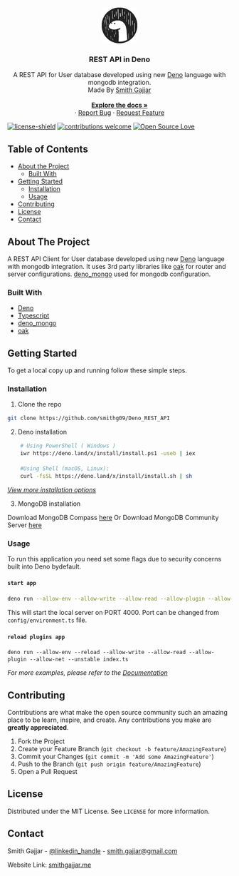 <!-- PROJECT LOGO -->
<br />
<p align="center">
  <a href="https://github.com/github_username/repo">
    <img src="deno_logo/logo.svg" alt="Logo" width="80" height="80">
  </a>

  <h3 align="center">REST API in Deno</h3>

  <p align="center">
    A REST API for User database developed using new <a href="https://deno.land/">Deno</a> language with mongodb integration. <br />
    Made By <a href="https://smithgajjar.me">Smith Gajjar</a>
    <br />
    <br />
    <a href="https://deno.land/manual"><strong>Explore the docs »</strong></a>
    <br />
    ·
    <a href="https://github.com/smithg09/Deno_REST_API/issues/new?title=Bug%20Report">Report Bug</a>
    ·
    <a href="https://github.com/smithg09/Deno_REST_API/issues/new?title=Feature%20Request">Request Feature</a>

<p align="center">

[![license-shield](https://img.shields.io/github/license/othneildrew/Best-README-Template.svg?style=flat-square)](https://github.com/smithg09/Deno_REST_API/blob/master/LICENSE)
[![contributions welcome](https://img.shields.io/badge/contributions-welcome-brightgreen.svg?style=flat)](https://github.com/smithg09/Deno_REST_API/issues)
[![Open Source Love](https://badges.frapsoft.com/os/v1/open-source.svg?v=103)](https://github.com/ellerbrock/open-source-badges/)
</p>

  </p>
</p>


<!-- TABLE OF CONTENTS -->
## Table of Contents

* [About the Project](#about-the-project)
  * [Built With](#built-with)
* [Getting Started](#getting-started)
  * [Installation](#installation)
  * [Usage](#usage)
* [Contributing](#contributing)
* [License](#license)
* [Contact](#contact)


<!-- ABOUT THE PROJECT -->
## About The Project

A REST API Client for User database developed using new <a href="https://deno.land/">Deno</a> language with mongodb integration.
It uses 3rd party libraries like <a href="https://deno.land/x/oak">oak</a> for router and server configurations. <a href="https://deno.land/x/mongo">deno_mongo</a> used for mongodb configuration.  

### Built With

* [Deno](https://deno.land/)
* [Typescript](https://www.typescriptlang.org/)
* [deno_mongo](https://deno.land/x/mongo)
* [oak](https://deno.land/x/oak)


<!-- GETTING STARTED -->
## Getting Started

To get a local copy up and running follow these simple steps.

### Installation
 
1. Clone the repo
```sh
git clone https://github.com/smithg09/Deno_REST_API
```
2. Deno installation
```sh
    # Using PowerShell ( Windows )
    iwr https://deno.land/x/install/install.ps1 -useb | iex

    #Using Shell (macOS, Linux):
    curl -fsSL https://deno.land/x/install/install.sh | sh
```
_[View more installation options](https://deno.land/#installation)_

3. MongoDB installation 

Download MongoDB Compass [here](https://www.mongodb.com/download-center/compass) 
Or Download MongoDB Community Server [here](https://www.mongodb.com/download-center/community) 

<!-- USAGE EXAMPLES -->
### Usage

To run this application you need set some flags due to security concerns built into Deno bydefault.  

#### `start app`
```sh
deno run --allow-env --allow-write --allow-read --allow-plugin --allow-net --unstable index.ts
```
This will start the local server on PORT 4000. Port can be changed from `config/environment.ts` file.

#### `reload plugins app`
```
deno run --allow-env --reload --allow-write --allow-read --allow-plugin --allow-net --unstable index.ts
```

_For more examples, please refer to the [Documentation](https://deno.land/std/examples)_



<!-- CONTRIBUTING -->
## Contributing

Contributions are what make the open source community such an amazing place to be learn, inspire, and create. Any contributions you make are **greatly appreciated**.

1. Fork the Project
2. Create your Feature Branch (`git checkout -b feature/AmazingFeature`)
3. Commit your Changes (`git commit -m 'Add some AmazingFeature'`)
4. Push to the Branch (`git push origin feature/AmazingFeature`)
5. Open a Pull Request



<!-- LICENSE -->
## License

Distributed under the MIT License. See `LICENSE` for more information.



<!-- CONTACT -->
## Contact

Smith Gajjar - [@linkedin_handle](https://www.linkedin.com/in/smith-gajjar-5a27716b/) - smith.gajjar@gmail.com

Website Link: [smithgajjar.me](https://smithgajjar.me/)
